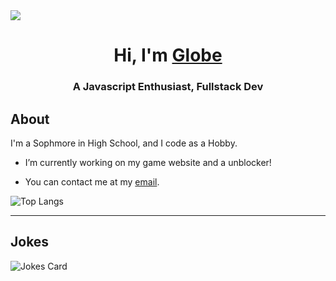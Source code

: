 <img src="https://readme-typing-svg.herokuapp.com?vCenter=true&lines=Hi!+I'm+Globe!;Javascript+enthusiast;Owner+of+Globalwide+Games">
<h1 align="center">Hi, I'm <a href="https://notamplify.online">Globe</a></h1>
<h3 align="center">A Javascript Enthusiast, Fullstack Dev</h3>
<h2>About</h2>
I'm a Sophmore in High School, and I code as a Hobby.

- I’m currently working on my game website and a unblocker!

- You can contact me at my [email](mailto:theglobegames@gmail.com).

![Top Langs](https://github-readme-stats.vercel.app/api/top-langs/?username=GlobeTheDev&theme=github_dark)
<hr>
<h2>Jokes</h2>
<img src="https://readme-jokes.vercel.app/api" alt="Jokes Card" />

</html>
